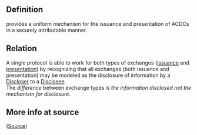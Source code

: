 ## Definition
provides a uniform mechanism for the issuance and presentation of ACDCs in a securely attributable manner. 

## Relation
A single protocol is able to work for both types of exchanges ([issuance](issuance-exchange) and [presentation](presentation-exchange)) by recognizing that all exchanges (both issuance and presentation) may be modeled as the disclosure of information by a [Discloser](discloser) to a [Disclosee](disclosee).\
The _difference_ between exchange types is _the information disclosed not the mechanism for disclosure_.

## More info at source
([Source](https://github.com/WebOfTrust/ietf-ipex/blob/main/draft-ssmith-ipex.md))